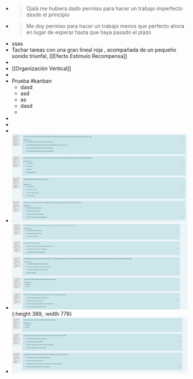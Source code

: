 - > Ojalá me hubiera dado permiso para hacer un trabajo imperfecto desde el principio
- > Me doy permiso para hacer un trabajo menos que perfecto ahora en lugar de esperar hasta que haya pasado el plazo
- ssas
- Tachar tareas con una gran lineal roja , acompañada de un pequeño sonido triunfal, [[Efecto Estimulo Recompensa]]
-
- [[Organización Vertical]]
-
- Prueba #kanban
	- dasd
	- asd
	- as
	- dasd
	-
-
-
-
- ![image.png](../assets/image_1644538353665_0.png)
- ![image.png](../assets/image_1644538368028_0.png){:height 389, :width 778}
- ![image.png](../assets/image_1644538375433_0.png)